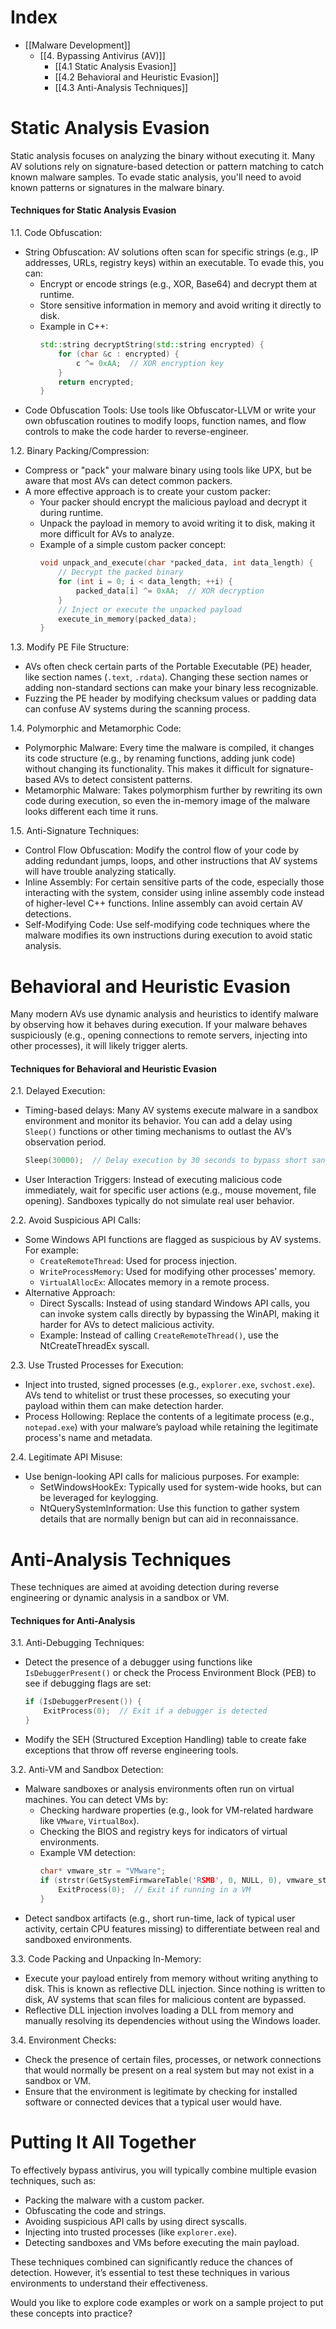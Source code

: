 # Index 
- [[Malware Development]]
	- [[4. Bypassing Antivirus (AV)]]
		- [[4.1 Static Analysis Evasion]]
		- [[4.2 Behavioral and Heuristic Evasion]]
		- [[4.3 Anti-Analysis Techniques]]

# Static Analysis Evasion

Static analysis focuses on analyzing the binary without executing it. Many AV solutions rely on signature-based detection or pattern matching to catch known malware samples. To evade static analysis, you'll need to avoid known patterns or signatures in the malware binary.

#### Techniques for Static Analysis Evasion

1.1. Code Obfuscation:
   - String Obfuscation: AV solutions often scan for specific strings (e.g., IP addresses, URLs, registry keys) within an executable. To evade this, you can:
     - Encrypt or encode strings (e.g., XOR, Base64) and decrypt them at runtime.
     - Store sensitive information in memory and avoid writing it directly to disk.
     - Example in C++:
       ```cpp
       std::string decryptString(std::string encrypted) {
           for (char &c : encrypted) {
               c ^= 0xAA;  // XOR encryption key
           }
           return encrypted;
       }
       ```
   - Code Obfuscation Tools: Use tools like Obfuscator-LLVM or write your own obfuscation routines to modify loops, function names, and flow controls to make the code harder to reverse-engineer.
   
1.2. Binary Packing/Compression:
   - Compress or "pack" your malware binary using tools like UPX, but be aware that most AVs can detect common packers.
   - A more effective approach is to create your custom packer:
     - Your packer should encrypt the malicious payload and decrypt it during runtime.
     - Unpack the payload in memory to avoid writing it to disk, making it more difficult for AVs to analyze.
     - Example of a simple custom packer concept:
       ```cpp
       void unpack_and_execute(char *packed_data, int data_length) {
           // Decrypt the packed binary
           for (int i = 0; i < data_length; ++i) {
               packed_data[i] ^= 0xAA;  // XOR decryption
           }
           // Inject or execute the unpacked payload
           execute_in_memory(packed_data);
       }
       ```

1.3. Modify PE File Structure:
   - AVs often check certain parts of the Portable Executable (PE) header, like section names (`.text`, `.rdata`). Changing these section names or adding non-standard sections can make your binary less recognizable.
   - Fuzzing the PE header by modifying checksum values or padding data can confuse AV systems during the scanning process.

1.4. Polymorphic and Metamorphic Code:
   - Polymorphic Malware: Every time the malware is compiled, it changes its code structure (e.g., by renaming functions, adding junk code) without changing its functionality. This makes it difficult for signature-based AVs to detect consistent patterns.
   - Metamorphic Malware: Takes polymorphism further by rewriting its own code during execution, so even the in-memory image of the malware looks different each time it runs.

1.5. Anti-Signature Techniques:
   - Control Flow Obfuscation: Modify the control flow of your code by adding redundant jumps, loops, and other instructions that AV systems will have trouble analyzing statically.
   - Inline Assembly: For certain sensitive parts of the code, especially those interacting with the system, consider using inline assembly code instead of higher-level C++ functions. Inline assembly can avoid certain AV detections.
   - Self-Modifying Code: Use self-modifying code techniques where the malware modifies its own instructions during execution to avoid static analysis.

# Behavioral and Heuristic Evasion

Many modern AVs use dynamic analysis and heuristics to identify malware by observing how it behaves during execution. If your malware behaves suspiciously (e.g., opening connections to remote servers, injecting into other processes), it will likely trigger alerts.

#### Techniques for Behavioral and Heuristic Evasion

2.1. Delayed Execution:
   - Timing-based delays: Many AV systems execute malware in a sandbox environment and monitor its behavior. You can add a delay using `Sleep()` functions or other timing mechanisms to outlast the AV’s observation period.
     ```cpp
     Sleep(30000);  // Delay execution by 30 seconds to bypass short sandbox run times
     ```
   - User Interaction Triggers: Instead of executing malicious code immediately, wait for specific user actions (e.g., mouse movement, file opening). Sandboxes typically do not simulate real user behavior.

2.2. Avoid Suspicious API Calls:
   - Some Windows API functions are flagged as suspicious by AV systems. For example:
     - `CreateRemoteThread`: Used for process injection.
     - `WriteProcessMemory`: Used for modifying other processes’ memory.
     - `VirtualAllocEx`: Allocates memory in a remote process.
   - Alternative Approach:
     - Direct Syscalls: Instead of using standard Windows API calls, you can invoke system calls directly by bypassing the WinAPI, making it harder for AVs to detect malicious activity.
     - Example: Instead of calling `CreateRemoteThread()`, use the NtCreateThreadEx syscall.
   
2.3. Use Trusted Processes for Execution:
   - Inject into trusted, signed processes (e.g., `explorer.exe`, `svchost.exe`). AVs tend to whitelist or trust these processes, so executing your payload within them can make detection harder.
   - Process Hollowing: Replace the contents of a legitimate process (e.g., `notepad.exe`) with your malware’s payload while retaining the legitimate process's name and metadata.
   
2.4. Legitimate API Misuse:
   - Use benign-looking API calls for malicious purposes. For example:
     - SetWindowsHookEx: Typically used for system-wide hooks, but can be leveraged for keylogging.
     - NtQuerySystemInformation: Use this function to gather system details that are normally benign but can aid in reconnaissance.

# Anti-Analysis Techniques

These techniques are aimed at avoiding detection during reverse engineering or dynamic analysis in a sandbox or VM.

#### Techniques for Anti-Analysis

3.1. Anti-Debugging Techniques:
   - Detect the presence of a debugger using functions like `IsDebuggerPresent()` or check the Process Environment Block (PEB) to see if debugging flags are set:
     ```cpp
     if (IsDebuggerPresent()) {
         ExitProcess(0);  // Exit if a debugger is detected
     }
     ```
   - Modify the SEH (Structured Exception Handling) table to create fake exceptions that throw off reverse engineering tools.

3.2. Anti-VM and Sandbox Detection:
   - Malware sandboxes or analysis environments often run on virtual machines. You can detect VMs by:
     - Checking hardware properties (e.g., look for VM-related hardware like `VMware`, `VirtualBox`).
     - Checking the BIOS and registry keys for indicators of virtual environments.
     - Example VM detection:
       ```cpp
       char* vmware_str = "VMware";
       if (strstr(GetSystemFirmwareTable('RSMB', 0, NULL, 0), vmware_str)) {
           ExitProcess(0);  // Exit if running in a VM
       }
       ```
   - Detect sandbox artifacts (e.g., short run-time, lack of typical user activity, certain CPU features missing) to differentiate between real and sandboxed environments.

3.3. Code Packing and Unpacking In-Memory:
   - Execute your payload entirely from memory without writing anything to disk. This is known as reflective DLL injection. Since nothing is written to disk, AV systems that scan files for malicious content are bypassed.
   - Reflective DLL injection involves loading a DLL from memory and manually resolving its dependencies without using the Windows loader.

3.4. Environment Checks:
   - Check the presence of certain files, processes, or network connections that would normally be present on a real system but may not exist in a sandbox or VM.
   - Ensure that the environment is legitimate by checking for installed software or connected devices that a typical user would have.

# Putting It All Together
To effectively bypass antivirus, you will typically combine multiple evasion techniques, such as:
- Packing the malware with a custom packer.
- Obfuscating the code and strings.
- Avoiding suspicious API calls by using direct syscalls.
- Injecting into trusted processes (like `explorer.exe`).
- Detecting sandboxes and VMs before executing the main payload.

These techniques combined can significantly reduce the chances of detection. However, it’s essential to test these techniques in various environments to understand their effectiveness.

Would you like to explore code examples or work on a sample project to put these concepts into practice?